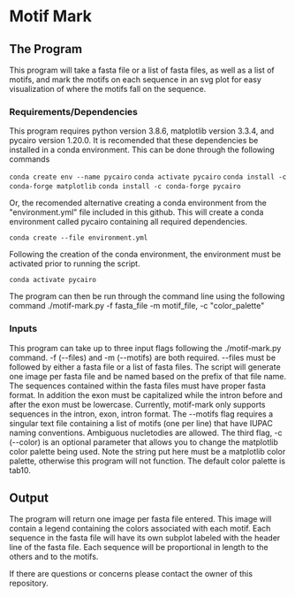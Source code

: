 # Motif Mark

## The Program

This program will take a fasta file or a list of fasta files, as well as a list of motifs, and mark the motifs on each sequence in an svg plot for easy visualization of where the motifs fall on the sequence.  

### Requirements/Dependencies

This program requires python version 3.8.6, matplotlib version 3.3.4, and pycairo version 1.20.0.  It is recomended that these dependencies be installed in a conda environment.  This can be done through the following commands

`conda create env --name pycairo`
`conda activate pycairo`
`conda install -c conda-forge matplotlib`
`conda install -c conda-forge pycairo`

Or, the recomended alternative creating a conda environment from the "environment.yml" file included in this github.  This will create a conda environment called pycairo containing all required dependencies. 

```conda create --file environment.yml```

Following the creation of the conda environment, the environment must be activated prior to running the script.

```conda activate pycairo```

The program can then be run through the command line using the following command ./motif-mark.py -f fasta_file -m motif_file, -c "color_palette"

### Inputs

This program can take up to three input flags following the ./motif-mark.py command. -f (--files) and -m (--motifs) are both required.  --files must be followed by either a fasta file or a list of fasta files. The script will generate one image per fasta file and be named based on the prefix of that file name. The sequences contained within the fasta files must have proper fasta format. In addition the exon must be capitalized while the intron before and after the exon must be lowercase.  Currently, motif-mark only supports sequences in the intron, exon, intron format. The --motifs flag requires a singular text file containing a list of motifs (one per line) that have IUPAC naming conventions. Ambiguous nucletodies are allowed.  The third flag, -c (--color) is an optional parameter that allows you to change the matplotlib color palette being used.  Note the string put here must be a matplotlib color palette, otherwise this program will not function.  The default color palette is tab10.

## Output

The program will return one image per fasta file entered.  This image will contain a legend containing the colors associated with each motif.  Each sequence in the fasta file will have its own subplot labeled with the header line of the fasta file.  Each sequence will be proportional in length to the others and to the motifs.

If there are questions or concerns please contact the owner of this repository.